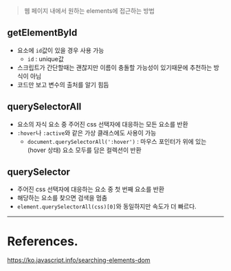 > 웹 페이지 내에서 원하는 elements에 접근하는 방법

## getElementById
- 요소에 `id`값이 있을 경우 사용 가능
    - `id` : unique값
- 스크립트가 간단할때는 괜찮지만 이름이 충돌할 가능성이 있기때문에 추천하는 방식이 아님
- 코드만 보고 변수의 출처를 알기 힘듬

## querySelectorAll
- 요소의 자식 요소 중 주어진 css 선택자에 대응하는 모든 요소를 반환
- `:hover`나 `:active`와 같은 가상 클래스에도 사용이 가능
    - `document.querySelectorAll(':hover')` : 마우스 포인터가 위에 있는(hover 상태) 요소 모두를 담은 컬렉션이 반환

## querySelector
- 주어진 css 선택자에 대응하는 요소 중 첫 번째 요소를 반환
- 해당하는 요소를 찾으면 검색을 멈춤
- `element.querySelectorAll(css)[0]`와 동일하지만 속도가 더 빠르다.

---
# References.
<https://ko.javascript.info/searching-elements-dom>